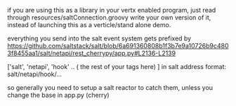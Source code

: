 if you are using this as a library in your vertx enabled program, just read through resources/saltConnection.groovy
write your own version of it, instead of launching this as a verticle/stand alone demo.


everything you send into the salt event system gets prefixed by
https://github.com/saltstack/salt/blob/6a691360808b1f3b7e9a10726b9c4803f8455aa1/salt/netapi/rest_cherrypy/app.py#L2136-L2139

['salt', 'netapi', 'hook' .. ( the rest of your tags here) ]
in salt address format:
salt/netapi/hook/...

so generally you need to setup a salt reactor to catch them, unless you change the base in app.py (cherry)
